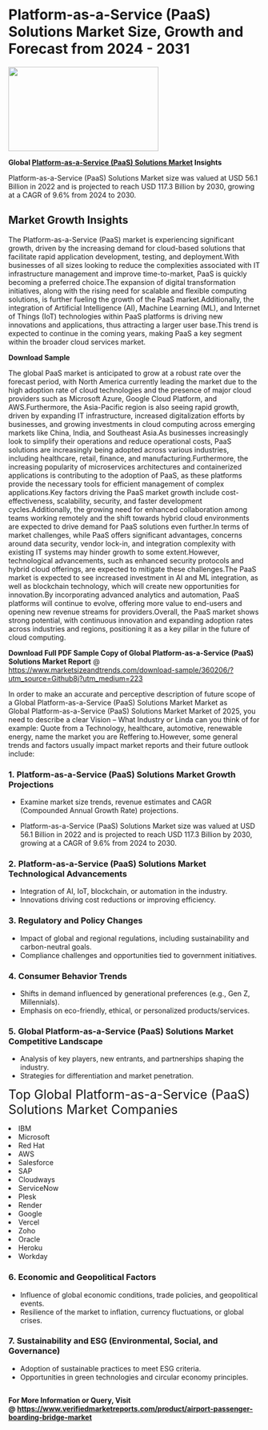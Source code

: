 <H1>Platform-as-a-Service (PaaS) Solutions Market Size, Growth and Forecast from 2024 - 2031</H1><img class="aligncenter size-medium wp-image-584254" src="https://thirdeyenews.in/wp-content/uploads/2024/09/Global-Market-Research-300x168.jpeg" alt="" width="300" height="168" /><p><strong>Global&nbsp;<a href="https://www.marketsizeandtrends.com/download-sample/360206/?utm_source=Github8j?utm_medium=223">Platform-as-a-Service (PaaS) Solutions Market</a> Insights</strong></p><p>Platform-as-a-Service (PaaS) Solutions Market size was valued at USD 56.1 Billion in 2022 and is projected to reach USD 117.3 Billion by 2030, growing at a CAGR of 9.6% from 2024 to 2030.</p><p><h2>Market Growth Insights</h2> <p>The Platform-as-a-Service (PaaS) market is experiencing significant growth, driven by the increasing demand for cloud-based solutions that facilitate rapid application development, testing, and deployment.With businesses of all sizes looking to reduce the complexities associated with IT infrastructure management and improve time-to-market, PaaS is quickly becoming a preferred choice.The expansion of digital transformation initiatives, along with the rising need for scalable and flexible computing solutions, is further fueling the growth of the PaaS market.Additionally, the integration of Artificial Intelligence (AI), Machine Learning (ML), and Internet of Things (IoT) technologies within PaaS platforms is driving new innovations and applications, thus attracting a larger user base.This trend is expected to continue in the coming years, making PaaS a key segment within the broader cloud services market.</p> <p><strong>Download Sample</strong></p> <p>The global PaaS market is anticipated to grow at a robust rate over the forecast period, with North America currently leading the market due to the high adoption rate of cloud technologies and the presence of major cloud providers such as Microsoft Azure, Google Cloud Platform, and AWS.Furthermore, the Asia-Pacific region is also seeing rapid growth, driven by expanding IT infrastructure, increased digitalization efforts by businesses, and growing investments in cloud computing across emerging markets like China, India, and Southeast Asia.As businesses increasingly look to simplify their operations and reduce operational costs, PaaS solutions are increasingly being adopted across various industries, including healthcare, retail, finance, and manufacturing.Furthermore, the increasing popularity of microservices architectures and containerized applications is contributing to the adoption of PaaS, as these platforms provide the necessary tools for efficient management of complex applications.Key factors driving the PaaS market growth include cost-effectiveness, scalability, security, and faster development cycles.Additionally, the growing need for enhanced collaboration among teams working remotely and the shift towards hybrid cloud environments are expected to drive demand for PaaS solutions even further.In terms of market challenges, while PaaS offers significant advantages, concerns around data security, vendor lock-in, and integration complexity with existing IT systems may hinder growth to some extent.However, technological advancements, such as enhanced security protocols and hybrid cloud offerings, are expected to mitigate these challenges.The PaaS market is expected to see increased investment in AI and ML integration, as well as blockchain technology, which will create new opportunities for innovation.By incorporating advanced analytics and automation, PaaS platforms will continue to evolve, offering more value to end-users and opening new revenue streams for providers.Overall, the PaaS market shows strong potential, with continuous innovation and expanding adoption rates across industries and regions, positioning it as a key pillar in the future of cloud computing.</p> <p><span class=""><strong>Download Full PDF Sample Copy of Global Platform-as-a-Service (PaaS) Solutions Market Report</strong> @ <a href="https://www.marketsizeandtrends.com/download-sample/360206/?utm_source=Github8j?utm_medium=223" target="_blank">https://www.marketsizeandtrends.com/download-sample/360206/?utm_source=Github8j?utm_medium=223</a></span></p><p>In order to make an accurate and perceptive description of future scope of a Global&nbsp;Platform-as-a-Service (PaaS) Solutions Market Market as Global&nbsp;Platform-as-a-Service (PaaS) Solutions Market Market of 2025, you need to describe a clear Vision &ndash; What Industry or Linda can you think of for example: Quote from a Technology, healthcare, automotive, renewable energy, name the market you are Reffering to.However, some general trends and factors usually impact market reports and their future outlook include:</p><h3>1.&nbsp;<strong>Platform-as-a-Service (PaaS) Solutions Market Growth Projections</strong></h3><ul><li>Examine market size trends, revenue estimates and CAGR (Compounded Annual Growth Rate) projections.</li><li><p>Platform-as-a-Service (PaaS) Solutions Market size was valued at USD 56.1 Billion in 2022 and is projected to reach USD 117.3 Billion by 2030, growing at a CAGR of 9.6% from 2024 to 2030.</p></li></ul><h3>2.&nbsp;<strong>Platform-as-a-Service (PaaS) Solutions Market Technological Advancements</strong></h3><ul><li>Integration of AI, IoT, blockchain, or automation in the industry.</li><li>Innovations driving cost reductions or improving efficiency.</li></ul><h3>3.&nbsp;<strong>Regulatory and Policy Changes</strong></h3><ul><li>Impact of global and regional regulations, including sustainability and carbon-neutral goals.</li><li>Compliance challenges and opportunities tied to government initiatives.</li></ul><h3>4.&nbsp;<strong>Consumer Behavior Trends</strong></h3><ul><li>Shifts in demand influenced by generational preferences (e.g., Gen Z, Millennials).</li><li>Emphasis on eco-friendly, ethical, or personalized products/services.</li></ul><h3>5.&nbsp;<strong>Global Platform-as-a-Service (PaaS) Solutions Market Competitive Landscape</strong></h3><ul><li>Analysis of key players, new entrants, and partnerships shaping the industry.</li><li>Strategies for differentiation and market penetration.</li></ul><p data-pm-slice="1 1 []"><span style="color: inherit; font-family: inherit; font-size: 25px;">Top Global Platform-as-a-Service (PaaS) Solutions Market Companies</span></p><div class="" data-test-id=""><p><li>IBM</li><li> Microsoft</li><li> Red Hat</li><li> AWS</li><li> Salesforce</li><li> SAP</li><li> Cloudways</li><li> ServiceNow</li><li> Plesk</li><li> Render</li><li> Google</li><li> Vercel</li><li> Zoho</li><li> Oracle</li><li> Heroku</li><li> Workday</li></p></div><h3>6.&nbsp;<strong>Economic and Geopolitical Factors</strong></h3><ul><li>Influence of global economic conditions, trade policies, and geopolitical events.</li><li>Resilience of the market to inflation, currency fluctuations, or global crises.</li></ul><h3>7.&nbsp;<strong>Sustainability and ESG (Environmental, Social, and Governance)</strong></h3><ul><li>Adoption of sustainable practices to meet ESG criteria.</li><li>Opportunities in green technologies and circular economy principles.</li></ul><h2><strong style="font-size: 14px;">For More Information or Query, Visit @&nbsp;</strong><a style="background-color: #ffffff; font-size: 14px;" href="https://www.marketsizeandtrends.com/report/platform-as-a-service-paas-solutions-market/" target="_blank">https://www.verifiedmarketreports.com/product/airport-passenger-boarding-bridge-market</a></h2>